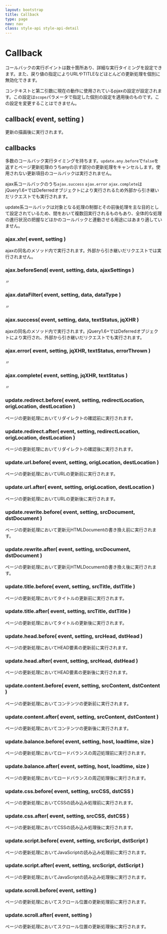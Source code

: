```yaml
---
layout: bootstrap
title: Callback
type: page
nav: nav
class: style-api style-api-detail
---
```


# Callback
コールバックの実行ポイントは数十箇所あり、詳細な実行タイミングを設定できます。また、戻り値の指定によりURLやTITLEなどほとんどの更新処理を個別に無効化できます。

コンテキストと第二引数に現在の動作に使用されているpjaxの設定が設定されます。この設定は`scope`パラメータで指定した個別の設定を適用後のものです。この設定を変更することはできません。

## callback( event, setting )
更新の描画後に実行されます。

## callbacks
多数のコールバック実行タイミングを持ちます。`update.any.before`で`false`を返すとページ更新処理のうちanyの示す部分の更新処理をキャンセルします。使用されない更新項目のコールバックは実行されません。

ajax系コールバックのうち`ajax.success` `ajax.error` `ajax.complete`はjQuery1.6+ではDeferredオブジェクトにより実行されるため外部から引き継いだリクエストでも実行されます。

update系コールバックは対象となる処理の制御とその前後処理を主な目的として設定されているため、間をおいて複数回実行されるものもあり、全体的な処理の進行状況の把握などほかのコールバックと連動させる用途にはあまり適していません。

### ajax.xhr( event, setting )
ajaxの同名のメソッド内で実行されます。外部から引き継いだリクエストでは実行されません。

### ajax.beforeSend( event, setting, data, ajaxSettings )
〃

### ajax.dataFilter( event, setting, data, dataType )
〃

### ajax.success( event, setting, data, textStatus, jqXHR )
ajaxの同名のメソッド内で実行されます。jQuery1.6+ではDeferredオブジェクトにより実行され、外部から引き継いだリクエストでも実行されます。

### ajax.error( event, setting, jqXHR, textStatus, errorThrown )
〃

### ajax.complete( event, setting, jqXHR, textStatus )
〃

### update.redirect.before( event, setting, redirectLocation, origLocation, destLocation )
ページの更新処理においてリダイレクトの確認前に実行されます。

### update.redirect.after( event, setting, redirectLocation, origLocation, destLocation )
ページの更新処理においてリダイレクトの確認後に実行されます。

### update.url.before( event, setting, origLocation, destLocation )
ページの更新処理においてURLの更新前に実行されます。

### update.url.after( event, setting, origLocation, destLocation )
ページの更新処理においてURLの更新後に実行されます。

### update.rewrite.before( event, setting, srcDocument, dstDocument )
ページの更新処理において更新元HTMLDocumentの書き換え前に実行されます。

### update.rewrite.after( event, setting, srcDocument, dstDocument )
ページの更新処理において更新元HTMLDocumentの書き換え後に実行されます。

### update.title.before( event, setting, srcTitle, dstTitle )
ページの更新処理においてタイトルの更新前に実行されます。

### update.title.after( event, setting, srcTitle, dstTitle )
ページの更新処理においてタイトルの更新後に実行されます。

### update.head.before( event, setting, srcHead, dstHead )
ページの更新処理においてHEAD要素の更新前に実行されます。

### update.head.after( event, setting, srcHead, dstHead )
ページの更新処理においてHEAD要素の更新後に実行されます。

### update.content.before( event, setting, srcContent, dstContent )
ページの更新処理においてコンテンツの更新前に実行されます。

### update.content.after( event, setting, srcContent, dstContent )
ページの更新処理においてコンテンツの更新後に実行されます。

### update.balance.before( event, setting, host, loadtime, size )
ページの更新処理においてロードバランスの周辺処理前に実行されます。

### update.balance.after( event, setting, host, loadtime, size )
ページの更新処理においてロードバランスの周辺処理後に実行されます。

### update.css.before( event, setting, srcCSS, dstCSS )
ページの更新処理においてCSSの読み込み処理前に実行されます。

### update.css.after( event, setting, srcCSS, dstCSS )
ページの更新処理においてCSSの読み込み処理後に実行されます。

### update.script.before( event, setting, srcScript, dstScript )
ページの更新処理においてJavaScriptの読み込み処理前に実行されます。

### update.script.after( event, setting, srcScript, dstScript )
ページの更新処理においてJavaScriptの読み込み処理後に実行されます。

### update.scroll.before( event, setting )
ページの更新処理においてスクロール位置の更新処理前に実行されます。

### update.scroll.after( event, setting )
ページの更新処理においてスクロール位置の更新処理後に実行されます。
